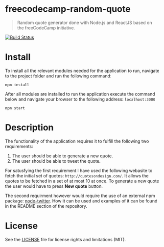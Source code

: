 # freecodecamp-random-quote
> Random quote generator done with Node.js and ReactJS based on the freeCodeCamp initiative.

[![Build Status](https://travis-ci.org/hristo-tanev/freecodecamp-random-quote.svg?branch=master)](https://travis-ci.org/hristo-tanev/freecodecamp-random-quote)

# Install
To install all the relevant modules needed for the application to run, navigate to the project folder and run the following command:
```
npm install
```
After all modules are installed to run the application execute the command below and navigate your browser to the following address: ```localhost:3000```
```
npm start
```

# Description
The functionality of the application requires it to fulfill the following two requirements:
  1. The user should be able to generate a new quote.
  1. The user should be able to tweet the quote.
  
 For satusfying the first requirement I have used the following webasite to fetch the initial set of quotes: ```http://quotesondesign.com/```. It allows the quotes to be fetched in a set of at most 10 at once. To generate a new quote the user would have to press __New quote__ button.

The second requirment however would require the use of an external npm package: [node-twitter](https://github.com/desmondmorris/node-twitter). How it can be used and examples of it can be found in the README section of the repository.

# License
See the [LICENSE](https://github.com/hristo-tanev/freecodecamp-markdown-previewer/LICENSE) file for license rights and limitations (MIT).
